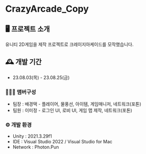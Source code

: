 # CrazyArcade_Copy

## 🖥️ 프로젝트 소개
유니티 2D게임을 제작 프로젝트로 크레이지아케이드를 모작했습니다.
<br>

## 🕰️ 개발 기간
* 23.08.03(목) - 23.08.25(금)

### 🧑‍🤝‍🧑 맴버구성
 - 팀장  : 배경택 - 플레이어, 물풍선, 아이템, 게임매니저, 네트워크(포톤)
 - 팀원  : 이미정 - 로그인 UI, 로비 UI, 게임 맵 제작, 네트워크(포톤)
   
### ⚙️ 개발 환경
- Unity   : 2021.3.29f1
- IDE     : Visual Studio 2022 / Visual Studio for Mac
- Network : Photon.Pun
